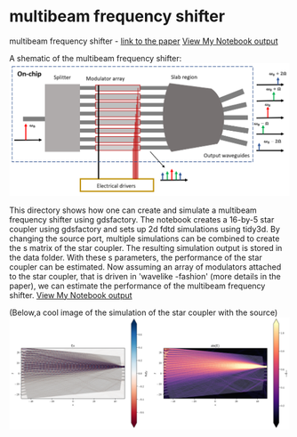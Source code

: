# multibeam frequency shifter
multibeam frequency shifter  - [link to the paper](https://doi.org/10.1364/OE.498792)
[View My Notebook output](https://edieussa.github.io/multibeam_fshifter/multibeam_fshifter.html)

A shematic of the multibeam frequency shifter:
![simulation_image](images/schematic.PNG)

This directory shows how one can create and simulate a multibeam frequency shifter using gdsfactory. The notebook creates a 16-by-5 star coupler using gdsfactory and sets up 2d fdtd simulations using tidy3d.
By changing the source port, multiple simulations can be combined to create the s matrix of the star coupler. The resulting simulation output is stored in the data folder. With these s parameters, the performance of the star coupler can be estimated. Now assuming an array of modulators attached to the star coupler, that is driven in 'wavelike -fashion' (more details in the paper), we can estimate the performance of the multibeam frequency shifter.
[View My Notebook output](https://edieussa.github.io/multibeam_fshifter/multibeam_fshifter.html)

(Below,a cool image of the simulation of the star coupler with the source)
![simulation_image](images/simulation_image.png)
